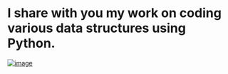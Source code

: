 # I share with you my work on coding various data structures using Python. 



[![image](https://r.resimlink.com/lLWHeNc.webp)](https://resimlink.com/lLWHeNc)
